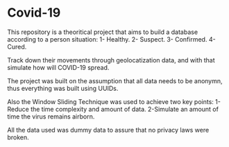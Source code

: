 # Covid-19


This repository is a theoritical project that aims to build a database according to a person situation:
1- Healthy.
2- Suspect.
3- Confirmed.
4- Cured.

Track down their movements through geolocatization data, and with that simulate how will COVID-19 spread. 

The project was built on the assumption that all data needs to be anonymn, thus everything was built using UUIDs.

Also the Window Sliding Technique was used to achieve two key points:
1-Reduce the time complexity and amount of data.
2-Simulate an amount of time the virus remains airborn.


All the data used was dummy data to assure that no privacy laws were broken.
